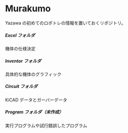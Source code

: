 # Murakumo
Yazawa の初めてのロボトレの情報を置いておくリポジトリ。

##### Excel フォルダ
機体の仕様決定

##### Inventor フォルダ
具体的な機体のグラフィック

##### Circuit フォルダ
KiCAD データとガーバーデータ

##### Program フォルダ（未作成）
実行プログラムや試行錯誤したプログラム

